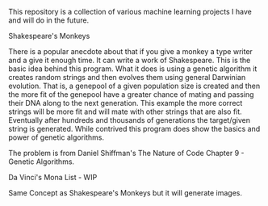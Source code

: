 
This repository is a collection of various machine learning projects I have and will do in the future.

Shakespeare's Monkeys

There is a popular anecdote about that if you give a monkey a type writer and a give it enough time. It can write a work of Shakespeare. This is the basic idea behind this program. What it does is using a genetic algorithm it creates random strings and then evolves them using general Darwinian evolution. That is, a genepool of a given population size is created and then the more fit of the genepool have a greater chance of mating and passing their DNA along to the next generation. This example the more correct strings will be more fit and will mate with other strings that are also fit. Eventually after hundreds and thousands of generations the target/given string is generated. While contrived this program does show the basics and power of genetic algorithms.

The problem is from Daniel Shiffman's The Nature of Code Chapter 9 - Genetic Algorithms.

Da Vinci's Mona List - WIP

Same Concept as Shakespeare's Monkeys but it will generate images. 
